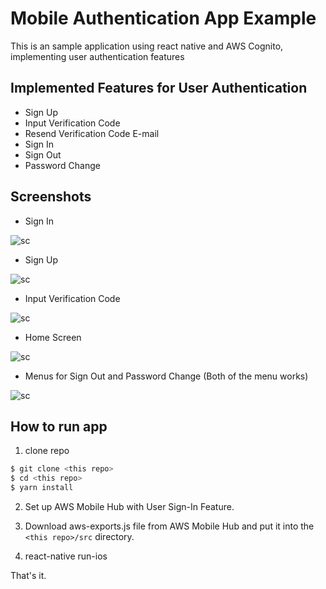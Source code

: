 # Mobile Authentication App Example
This is an sample application using react native and AWS Cognito, implementing user authentication features

## Implemented Features for User Authentication
- Sign Up
- Input Verification Code
- Resend Verification Code E-mail
- Sign In
- Sign Out
- Password Change

## Screenshots

- Sign In

![sc](https://i.gyazo.com/6dbff9363b992979d4c9393fdc75345c.png)

- Sign Up

![sc](https://i.gyazo.com/32f409166cd2f5ba2552473449cfe270.png)

- Input Verification Code

![sc](https://i.gyazo.com/88219090d33e2cccd9da654e6174b1db.png)

- Home Screen

![sc](https://i.gyazo.com/c3ac0ff4b153bcb1754b17ea2e8d264f.png)

- Menus for Sign Out and Password Change (Both of the menu works)

![sc](https://i.gyazo.com/1057dfb1c92524eeb57d4e3551dd57a0.png)

## How to run app

1. clone repo

```sh
$ git clone <this repo>
$ cd <this repo>
$ yarn install
```

2. Set up AWS Mobile Hub with User Sign-In Feature.

3. Download aws-exports.js file from AWS Mobile Hub and put it into the `<this repo>/src` directory.

4. react-native run-ios

That's it.

